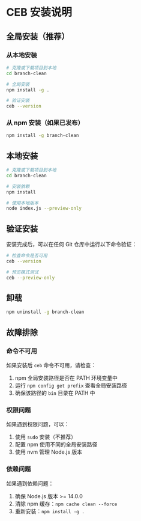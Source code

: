 # CEB 安装说明

## 全局安装（推荐）

### 从本地安装

```bash
# 克隆或下载项目到本地
cd branch-clean

# 全局安装
npm install -g .

# 验证安装
ceb --version
```

### 从 npm 安装（如果已发布）

```bash
npm install -g branch-clean
```

## 本地安装

```bash
# 克隆或下载项目到本地
cd branch-clean

# 安装依赖
npm install

# 使用本地版本
node index.js --preview-only
```

## 验证安装

安装完成后，可以在任何 Git 仓库中运行以下命令验证：

```bash
# 检查命令是否可用
ceb --version

# 预览模式测试
ceb --preview-only
```

## 卸载

```bash
npm uninstall -g branch-clean
```

## 故障排除

### 命令不可用

如果安装后 `ceb` 命令不可用，请检查：

1. npm 全局安装路径是否在 PATH 环境变量中
2. 运行 `npm config get prefix` 查看全局安装路径
3. 确保该路径的 `bin` 目录在 PATH 中

### 权限问题

如果遇到权限问题，可以：

1. 使用 `sudo` 安装（不推荐）
2. 配置 npm 使用不同的全局安装路径
3. 使用 nvm 管理 Node.js 版本

### 依赖问题

如果遇到依赖问题：

1. 确保 Node.js 版本 >= 14.0.0
2. 清除 npm 缓存：`npm cache clean --force`
3. 重新安装：`npm install -g .`

